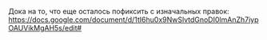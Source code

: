 Дока на то, что еще осталось пофиксить с изначальных правок:
https://docs.google.com/document/d/1tI6hu0x9NwSlvtdGnoDI0lmAnZh7iypOAUVikMgAH5s/edit#
